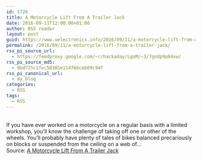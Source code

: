 ```yaml
---
id: 1726
title: A Motorcycle Lift From A Trailer Jack
date: 2016-09-11T12:00:00+01:00
author: RSS reader
layout: post
guid: https://www.uelectronics.info/2016/09/11/a-motorcycle-lift-from-a-trailer-jack/
permalink: /2016/09/11/a-motorcycle-lift-from-a-trailer-jack/
rss_pi_source_url:
  - https://feedproxy.google.com/~r/hackaday/LgoM/~3/7gnUp9p84xw/
rss_pi_source_md5:
  - 0bd725c1fec50301e11476bceb89c94f
rss_pi_canonical_url:
  - my_blog
categories:
  - RSS
tags:
  - RSS
---
```

&#013;  
If you have ever worked on a motorcycle on a regular basis with a limited workshop, you’ll know the challenge of taking off one or other of the wheels. You’ll probably have plenty of tales of bikes balanced precariously on blocks or suspended from the ceiling on a web of…&#013;  
Source: <a href="https://feedproxy.google.com/~r/hackaday/LgoM/~3/7gnUp9p84xw/" target="_blank">A Motorcycle Lift From A Trailer Jack</a>